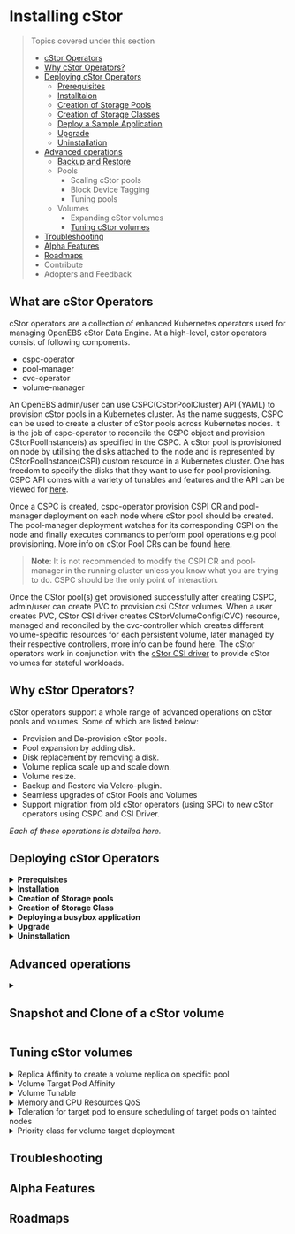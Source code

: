<h1>Installing cStor</h1>


>Topics covered under this section
>- [cStor Operators](#cstor-operators)
>- [Why cStor Operators?](#why-cstor-operators)
>- [Deploying cStor Operators](#deploying-cstor-operators)
>     - [Prerequisites](#prerequisites)
>     - [Installtaion](#installation)
>     - [Creation of Storage Pools](#cspc)
>     - [Creation of Storage Classes](#sc)
>     - [Deploy a Sample Application](#application)
>     - [Upgrade](#upgrade)
>     - [Uninstallation](#uninstall)
>- [Advanced operations](#adv-operations)
>     - [Backup and Restore](#backup-restore)
>     - Pools
>         - Scaling cStor pools
>         - Block Device Tagging
>         - Tuning pools
>     - Volumes
>        - Expanding cStor volumes
>        - [Tuning cStor volumes](#tuning-vol)
>- [Troubleshooting](#troubleshooting)
>- [Alpha Features](#alphaFeatures)
>- [Roadmaps](#Roadmaps)
>- Contribute
>- Adopters and Feedback



## <a class="anchor" aria-hidden="true" id="cstor-operators"></a>What are cStor Operators

cStor operators are a collection of enhanced Kubernetes operators used for managing OpenEBS cStor Data Engine. At a high-level, cstor operators consist of following components.
 - cspc-operator
 - pool-manager
 - cvc-operator
 - volume-manager

An OpenEBS admin/user can use CSPC(CStorPoolCluster) API (YAML) to provision cStor pools in a Kubernetes cluster. As the name suggests, CSPC can be used to create a cluster of cStor pools across Kubernetes nodes. It is the job of cspc-operator to reconcile the CSPC object and provision CStorPoolInstance(s) as specified in the CSPC. A cStor pool is provisioned on node by utilising the disks attached to the node and is represented by CStorPoolInstance(CSPI) custom resource in a Kubernetes cluster. One has freedom to specify the disks that they want to use for pool provisioning.
CSPC API comes with a variety of tunables and features and the API can be viewed for <a href="https://github.com/openebs/api/blob/HEAD/pkg/apis/cstor/v1/cstorpoolcluster.go">here</a>.

Once a CSPC is created, cspc-operator provision CSPI CR and pool-manager deployment on each node where cStor pool should be created. The pool-manager deployment watches for its corresponding CSPI on the node and finally executes commands to perform pool operations e.g pool provisioning.
More info on cStor Pool CRs can be found [here](https://github.com/openebs/cstor-operators/blob/develop/docs/developer-guide/cstor-pool.md).


> **Note**: It is not recommended to modify the CSPI CR and pool-manager in the running cluster unless you know what you are trying to do. CSPC should be the only point of interaction.

Once the CStor pool(s) get provisioned successfully after creating CSPC, admin/user can create PVC to provision csi CStor volumes. When a user creates PVC, CStor CSI driver creates CStorVolumeConfig(CVC) resource, managed and reconciled by the cvc-controller which creates different volume-specific resources for each persistent volume, later managed by their respective controllers, more info can be found [here](https://github.com/openebs/cstor-operators/blob/develop/docs/developer-guide/cstor-volume.md).
The cStor operators work in conjunction with the [cStor CSI driver](https://github.com/openebs/cstor-csi) to provide cStor volumes for stateful workloads.

## <a class="anchor" aria-hidden="true" id="why-cstor-operators"></a>Why cStor Operators?

 cStor operators support a whole range of advanced operations on cStor pools and volumes. Some of which are listed below:
- Provision and De-provision cStor pools.
- Pool expansion by adding disk.
- Disk replacement by removing a disk.
- Volume replica scale up and scale down.
- Volume resize.
- Backup and Restore via Velero-plugin.
- Seamless upgrades of cStor Pools and Volumes
- Support migration from old cStor operators (using SPC) to new cStor operators using CSPC and CSI Driver.

<i>Each of these operations is detailed here.</i>

## <a class="anchor" aria-hidden="true" id="deploying-cstor-operators"></a>Deploying cStor Operators
   <div id="prerequisites">
   <details>
     <summary><b>Prerequisites</b></summary>

   1. Kubernetes version 1.17 or higher.
   2. iSCSI initiator utils installed on all the worker nodes. 
   >In case of a Rancher based cluster ensure the rerequisites mentioned [here](https://github.com/   openebs/cstor-operators/blob/develop/docs/troubleshooting/rancher_prerequisite.md) are met.



  | OPERATING SYSTEM | iSCSI PACKAGE         | Commands to install iSCSI                                | Verify iSCSI Status         |
  | ---------------- | --------------------- | -------------------------------------------------------- | --------------------------- |
  | RHEL/CentOS      | iscsi-initiator-utils | <ul><li>sudo yum install iscsi-initiator-utils -y</li><li>sudo systemctl enable --now iscsid</li></ul> | sudo systemctl status iscsid.service |
  | Ubuntu/Debian   | open-iscsi            |  <ul><li>sudo apt install open-iscsi -y</li><li>sudo systemctl enable --now iscsid</li></ui>| sudo systemctl status iscsid.service |
  | RancherOS        | open-iscsi            |  <ul><li>sudo ros s enable open-iscsi</li><li>sudo ros s up open-iscsi</li></ui>| ros service list iscsi |

   3. You have disks attached to nodes to provision the storage. The disks MUST not have any filesystem and the disks MUST not be mounted on the Node. cStor requires raw block devices. You can use the `lsblk -fa` command to check if the disks have a filesystem or if the disk is mounted.
   </details>

<div id="installation">
   <details>
     <summary><b>Installation</b></summary>

   Check for existing NDM components in your openebs namespace. Execute the following command:

```
$ kubectl -n openebs get pods -l openebs.io/component-name=ndm

NAME                                                              READY   STATUS    RESTARTS   AGE
openebs-ndm-gctb7                                                 1/1     Running   0          6d7h
openebs-ndm-sfczv                                                 1/1     Running   0          6d7h
openebs-ndm-vgdnv                                                 1/1     Running   0          6d6h
```

If you have got an output as displayed above, then it is recommended that you proceed with installation using the [CStor operators helm chart](https://openebs.github.io/cstor-operators). You will have to exclude `openebs-ndm` charts from the installation. Sample command:

```
helm install openebs-cstor openebs-cstor/cstor -n openebs --set openebsNDM.enabled=false
```

<details>
  <summary>Click here if you're using MicroK8s.</summary>

  ```bash
  microk8s helm3 install openebs-cstor openebs-cstor/cstor -n openebs --set-string csiNode.kubeletDir="/var/snap/microk8s/common/var/lib/kubelet/" --set openebsNDM.enabled=false
  ```
</details>

If you did not get any meaningful output (as above), then you do not have NDM components installed. Proceed with any one of the installation options below.

### Using Helm Charts:
 
Install CStor operators and CSI driver components using the [CStor Operators helm charts](https://openebs.github.io/cstor-operators). Sample command:

```bash
helm install openebs-cstor openebs-cstor/cstor -n openebs --create-namespace
```
<details>
  <summary>Click here if you're using MicroK8s.</summary>

  ```bash
  microk8s helm3 install openebs-cstor openebs-cstor/cstor -n openebs --create-namespace --set-string csiNode.kubeletDir="/var/snap/microk8s/common/var/lib/kubelet/"
  ```
</details>


[Click here](https://github.com/openebs/cstor-operators/blob/HEAD/deploy/helm/charts/README.md) for detailed instructions.

### Using Operator:

Install the latest release using CStor Operator yaml.

```bash
kubectl apply -f https://openebs.github.io/charts/cstor-operator.yaml
```
<details>
  <summary>Click here if you're using MicroK8s.</summary>

  ```bash
  microk8s kubectl apply -f https://openebs.github.io/charts/microk8s-cstor-operator.yaml
  ```
</details>


### Local Development:


Alternatively, you may also install the development version  of CStor Operators using:

```bash
$ git clone https://github.com/openebs/cstor-operators.git
$ cd cstor-operators
$ kubectl create -f deploy/yamls/rbac.yaml
$ kubectl create -f deploy/yamls/ndm-operator.yaml
$ kubectl create -f deploy/crds
$ kubectl create -f deploy/yamls/cspc-operator.yaml
$ kubectl create -f deploy/yamls/csi-operator.yaml
```

 **Note: If running on K8s version lesser than 1.17, you will need to comment the `priorityClassName: system-cluster-critical` in the csi-operator.yaml**
 
Once installed using any of the above methods, verify that all NDM and CStor operators pods are running. 

```bash
$ kubectl get pod -n openebs

NAME                                                              READY   STATUS    RESTARTS   AGE
cspc-operator-5fb7db848f-wgnq8                                    1/1     Running   0          6d7h
cvc-operator-7f7d8dc4c5-sn7gv                                     1/1     Running   0          6d7h
openebs-cstor-admission-server-7585b9659b-rbkmn                   1/1     Running   0          6d7h
openebs-cstor-csi-controller-0                                    7/7     Running   0          6d7h
openebs-cstor-csi-node-dl58c                                      2/2     Running   0          6d7h
openebs-cstor-csi-node-jmpzv                                      2/2     Running   0          6d7h
openebs-cstor-csi-node-tfv45                                      2/2     Running   0          6d7h
openebs-ndm-gctb7                                                 1/1     Running   0          6d7h
openebs-ndm-operator-7c8759dbb5-58zpl                             1/1     Running   0          6d7h
openebs-ndm-sfczv                                                 1/1     Running   0          6d7h
openebs-ndm-vgdnv                                                 1/1     Running   0          6d6h
```

Check that blockdevices are created:

```bash
$ kubectl get bd -n openebs

NAME                                           NODENAME           SIZE          CLAIMSTATE   STATUS   AGE
blockdevice-01afcdbe3a9c9e3b281c7133b2af1b68   worker3            21474836480   Unclaimed    Active   2m10s
blockdevice-10ad9f484c299597ed1e126d7b857967   worker1            21474836480   Unclaimed    Active   2m17s
blockdevice-3ec130dc1aa932eb4c5af1db4d73ea1b   worker2            21474836480   Unclaimed    Active   2m12s
```

NOTE:
1. It can take little while for blockdevices to appear when the application is warming up.
2. For a blockdevice to appear, you must have disks attached to node.
</details>



<div id="cpsc">
<details>
  <summary>
 <b>Creation of Storage pools</b>
  </summary>
  For simplicity, this guide will provision a stripe pool on three nodes. A minimum of 3 replicas (on 3 nodes) is recommended for high-availability.

1. Use the CSPC file from [examples/cspc/cspc-single.yaml](/examples/cspc/cspc-single.yaml) and modify by performing
follwing steps:

   Modify CSPC to add your node selector for the node where you want to provision the pool.
   
   List the nodes with labels:

   ```bash
   kubectl get node --show-labels
   ```
   
   ```bash
   NAME               STATUS   ROLES    AGE    VERSION   LABELS
   master1            Ready    master   5d2h   v1.18.0   beta.kubernetes.io/arch=amd64,beta.kubernetes.io/os=linux,kubernetes.io/arch=amd64,kubernetes.io/hostname=master1,kubernetes.io/os=linux,node-role.kubernetes.io/master=

   worker1            Ready    <none>   5d2h   v1.18.0   beta.kubernetes.io/arch=amd64,beta.kubernetes.io/os=linux,kubernetes.io/arch=amd64,kubernetes.io/hostname=worker1,kubernetes.io/os=linux

   worker2            Ready    <none>   5d2h   v1.18.0   beta.kubernetes.io/arch=amd64,beta.kubernetes.io/os=linux,kubernetes.io/arch=amd64,kubernetes.io/hostname=worker2,kubernetes.io/os=linux

   worker3            Ready    <none>   5d2h   v1.18.0   beta.kubernetes.io/arch=amd64,beta.kubernetes.io/os=linux,kubernetes.io/arch=amd64,kubernetes.io/hostname=worker3,kubernetes.io/os=linux

   ```
   
   In this guide, worker1 is picked. Modify the CSPC yaml to use this worker.
   (Note: Use the value from labels kubernetes.io/hostname=worker1 as this label value and node name could be different in some platforms)

   ```yaml
   kubernetes.io/hostname: "worker1"
   ```

   Modify CSPC to add blockdevice attached to the same node where you want to provision the pool.
   
   ```bash
   kubectl get bd -n openebs
   ```
   
   ```bash
   NAME                                           NODENAME           SIZE          CLAIMSTATE   STATUS   AGE
   blockdevice-01afcdbe3a9c9e3b281c7133b2af1b68   worker3            21474836480   Unclaimed    Active   2m10s
   blockdevice-10ad9f484c299597ed1e126d7b857967   worker1            21474836480   Unclaimed    Active   2m17s
   blockdevice-3ec130dc1aa932eb4c5af1db4d73ea1b   worker2            21474836480   Unclaimed    Active   2m12s
   ```
    
   ```yaml
   - blockDeviceName: "blockdevice-10ad9f484c299597ed1e126d7b857967"
   ```
   
   Finally the CSPC YAML looks like the following :
   ```yaml
   apiVersion: cstor.openebs.io/v1
   kind: CStorPoolCluster
   metadata:
     name: cstor-storage
     namespace: openebs
   spec:
     pools:
       - nodeSelector:
           kubernetes.io/hostname: "worker-1"
         dataRaidGroups:
           - blockDevices:
               - blockDeviceName: "blockdevice-10ad9f484c299597ed1e126d7b857967"
         poolConfig:
           dataRaidGroupType: "stripe"
   
       - nodeSelector:
           kubernetes.io/hostname: "worker-2" 
         dataRaidGroups:
           - blockDevices:
               - blockDeviceName: "blockdevice-3ec130dc1aa932eb4c5af1db4d73ea1b"
         poolConfig:
           dataRaidGroupType: "stripe"
      
       - nodeSelector:
           kubernetes.io/hostname: "worker-3"
         dataRaidGroups:
           - blockDevices:
               - blockDeviceName: "blockdevice-01afcdbe3a9c9e3b281c7133b2af1b68"
         poolConfig:
           dataRaidGroupType: "stripe"
   ```

2.  Apply the modified CSPC YAML.

    ```bash
    kubectl apply -f cspc-single.yaml
    ```
3. Check if the pool instances report their status as 'ONLINE'.

    ```bash
    kubectl get cspc -n openebs
    ```

    ```bash
    NAME            HEALTHYINSTANCES   PROVISIONEDINSTANCES   DESIREDINSTANCES   AGE
    cstor-storage   1                  1                      1                  2m2s

    ```

    ```bash
    kubectl get cspi -n openebs
    ```

    ```bash
    NAME                 HOSTNAME           ALLOCATED   FREE     CAPACITY   STATUS   AGE
    cstor-storage-vn92   worker1            260k        19900M   19900M     ONLINE   2m17s
    cstor-storage-al65   worker2            260k        19900M   19900M     ONLINE   2m17s
    cstor-storage-y7pn   worker3            260k        19900M   19900M     ONLINE   2m17s
    ```

</details>

<div id="sc">
<details>
  <summary>
 <b>Creation of Storage Class</b>
  </summary>
  Once your pool instances have come online, you can proceed with volume provisioning.
    Create a storageClass to dynamically provision volumes using OpenEBS CSI provisioner.
    A sample storageClass:

   ```yaml
   kind: StorageClass
   apiVersion: storage.k8s.io/v1
   metadata:
     name: cstor-csi
   provisioner: cstor.csi.openebs.io
   allowVolumeExpansion: true
   parameters:
     cas-type: cstor
     # cstorPoolCluster should have the name of the CSPC
     cstorPoolCluster: cstor-storage
     # replicaCount should be <= no. of CSPI
     replicaCount: "3"
   ```

   Create a storageClass using above example.

   ```bash
   kubectl apply -f csi-cstor-sc.yaml
   ```

   You will need to specify the correct cStor CSPC from your cluster
   and specify the desired `replicaCount` for the volume. The `replicaCount`
   should be less than or equal to the max pool instances available.

- Create a PVC yaml using above created StorageClass name

    ```yaml
    kind: PersistentVolumeClaim
    apiVersion: v1
    metadata:
      name: demo-cstor-vol
    spec:
      storageClassName: cstor-csi
      accessModes:
        - ReadWriteOnce
      resources:
        requests:
          storage: 5Gi
     ```

    Apply the above pvc yaml to dynamically create volume and verify that
    the PVC has been successfully created and bound to a PersistentVolume (PV).

    ```bash
    $ kubectl get pvc
    NAME              STATUS   VOLUME                                     CAPACITY   ACCESS MODES   STORAGECLASS       AGE
    demo-cstor-vol    Bound    pvc-52d88903-0518-11ea-b887-42010a80006c   5Gi        RWO            cstor-csi-stripe   10s
    ```

- Verify that the all volume-specific resources have been created
    successfully. Check if CStorColumeConfig(cvc) is in `Bound` state.

    ```bash
    $ kubectl get cstorvolumeconfig -n openebs
    NAME                                         CAPACITY   STATUS    AGE
    pvc-52d88903-0518-11ea-b887-42010a80006c2    5Gi        Bound     60s
    ```

    Verify volume and its replicas are in `Healthy` state.

    ```bash
    $ kubectl get cstorvolume -n openebs
    NAME                                         CAPACITY   STATUS    AGE
    pvc-52d88903-0518-11ea-b887-42010a80006c2    5Gi        Healthy   60s
    ```

    ```bash
    $ kubectl get cstorvolumereplica -n openebs
    NAME                                                          ALLOCATED   USED    STATUS    AGE
    pvc-52d88903-0518-11ea-b887-42010a80006c-cstor-storage-vn92   6K          6K      Healthy   60s
    pvc-52d88903-0518-11ea-b887-42010a80006c-cstor-storage-al65   6K          6K      Healthy   60s
    pvc-52d88903-0518-11ea-b887-42010a80006c-cstor-storage-y7pn   6K          6K      Healthy   60s
    ```

</details>


<div id="application">
<details>
  <summary>
 <b>Deploying a busybox application</b>
  </summary>
  Create an application and use the above created PVC.

    ```yaml
    apiVersion: v1
    kind: Pod
    metadata:
      name: busybox
      namespace: default
    spec:
      containers:
      - command:
           - sh
           - -c
           - 'date >> /mnt/openebs-csi/date.txt; hostname >> /mnt/openebs-csi/hostname.txt; sync; sleep 5; sync; tail -f /dev/null;'
        image: busybox
        imagePullPolicy: Always
        name: busybox
        volumeMounts:
        - mountPath: /mnt/openebs-csi
          name: demo-vol
      volumes:
      - name: demo-vol
        persistentVolumeClaim:
          claimName: demo-cstor-vol
    ```

    Verify that the pod is running and is able to write data to the volume.

    ```bash
    $ kubectl get pods
    NAME      READY   STATUS    RESTARTS   AGE
    busybox   1/1     Running   0          97s
    ```

    The example busybox application will write the current date into the
    mounted path at `/mnt/openebs-csi/date.txt` when it starts.

    ```bash
    $ kubectl exec -it busybox -- cat /mnt/openebs-csi/date.txt
    Wed Jul 12 07:00:26 UTC 2020
    ```
</details>

<div id="upgrade">
<details>
  <summary><b>Upgrade</b></summary>
This document describes the steps for OpenEBS Upgrade path: 1.8.0 or later to a newer release up to 2.12.0

   ### Prerequisites for upgrading OpenEBS 
    

**Note: All steps described in this document need to be performed from a machine that has access to Kubernetes master.**

**Note: It is mandatory to make sure to that all OpenEBS control plane and data plane components are running with the expected version before the upgrade.**

**Note: If the current version is 2.0.0 or below please run the given command to cleanup old upgradetask resources which can result in [error](https://github.com/openebs/openebs/issues/3392).**
```bash
kubectl -n <openebs-namespace> delete utasks --all
```

- **For upgrading to the latest release (2.12.0), the previous version should be minimum 1.6.0**

- Note down the `namespace` where openebs components are installed.
  The following document assumes that namespace to be `openebs`.

- Note down the `openebs service account`.
  The following command will help you to determine the service account name.
  ```sh
  $ kubectl get deploy -n openebs -l name=maya-apiserver -o jsonpath="{.items[*].spec.template.spec.serviceAccount}"
  ```
  The examples in this document assume the service account name is `openebs-maya-operator`.

- Verify that OpenEBS Control plane is indeed in expected version. Say 1.12.0
  ```sh
  $ kubectl get pods -n openebs -l openebs.io/version=1.12.0
  ```

  The output will list the control plane services mentioned below, as well as some
  of the data plane components.
  ```sh
  NAME                                           READY   STATUS    RESTARTS   AGE
  maya-apiserver-7b65b8b74f-r7xvv                1/1     Running   0          2m8s
  openebs-admission-server-588b754887-l5krp      1/1     Running   0          2m7s
  openebs-localpv-provisioner-77b965466c-wpfgs   1/1     Running   0          85s
  openebs-ndm-5mzg9                              1/1     Running   0          103s
  openebs-ndm-bmjxx                              1/1     Running   0          107s
  openebs-ndm-operator-5ffdf76bfd-ldxvk          1/1     Running   0          115s
  openebs-ndm-v7vd8                              1/1     Running   0          114s
  openebs-provisioner-678c549559-gh6gm           1/1     Running   0          2m8s
  openebs-snapshot-operator-75dc998946-xdskl     2/2     Running   0          2m6s
  ```

  Verify that `apiserver` is listed. If you have installed with helm charts,
  the apiserver name may be openebs-apiserver.


### Upgrade the OpenEBS Control Plane

Upgrade steps vary depending on the way OpenEBS was installed by you.
Below are steps to upgrade using some common ways to install OpenEBS:

### Prerequisite for control plane upgrade
1. Make sure all the blockdevices that are in use by cstor or localPV are connected to the node.
2. Make sure that all manually created and claimed blockdevices are excluded in the NDM configmap path
filter.

**NOTE: Upgrade of LocalPV rawblock volumes are not supported. Please exclude it in configmap**

eg: If partitions or dm devices are used, make sure it is added to the config map.
To edit the config map, run the following command
```bash
kubectl edit cm openebs-ndm-config -n openebs
```

Add the partitions or manually created disks into path filter if not already present

```yaml
- key: path-filter
        name: path filter
        state: true
        include: ""
        exclude: "loop,/dev/fd0,/dev/sr0,/dev/ram,/dev/dm-,/dev/md,/dev/rbd, /dev/sda1, /dev/nvme0n1p1"
``` 

Here, `/dev/sda1` and `/dev/nvm0n1p1` are partitions that are in use and blockdevices were manually created. It needs
to be included in the path filter of configmap

**Note: If you have any queries or see something unexpected, please reach out to the OpenEBS maintainers via [Github Issue](https://github.com/openebs/openebs/issues) or via #openebs channel on [Kubernetes Slack](https://slack.k8s.io).**

### Upgrade using kubectl (using openebs-operator.yaml):

**Use this mode of upgrade only if OpenEBS was installed using openebs-operator.yaml.**

**The sample steps below will work if you have installed OpenEBS without
modifying the default values in openebs-operator.yaml. If you have customized
the openebs-operator.yaml for your cluster, you will have to download the
desired openebs-operator.yaml and customize it again**

```
#Upgrade to OpenEBS control plane components to desired version. Say 2.12.0
$ kubectl apply -f https://openebs.github.io/charts/2.12.0/openebs-operator.yaml
```

### Upgrade using helm chart (using openebs/openebs, openebs-charts repo, etc.,):

**The sample steps below will work if you have installed openebs with
default values provided by openebs/openebs helm chart.**

Before upgrading via helm, please review the default values available with
latest openebs/openebs chart.
(https://github.com/openebs/charts/blob/master/charts/openebs/values.yaml).

- If the default values seem appropriate, you can use the below commands to
  update OpenEBS. [More](https://hub.helm.sh/charts/openebs/openebs) details about the specific chart version.
  ```sh
  $ helm upgrade --reset-values <release name> openebs/openebs --version 2.12.0
  ```
- If not, customize the values into your copy (say custom-values.yaml),
  by copying the content from above default yamls and edit the values to
  suite your environment. You can upgrade using your custom values using:
  ```sh
  $ helm upgrade <release name> openebs/openebs --version 2.12.0 -f custom-values.yaml`
  ```

### Using customized operator YAML or helm chart.
As a first step, you must update your custom helm chart or YAML with desired
release tags and changes made in the values/templates. After updating the YAML
or helm chart or helm chart values, you can use the above procedures to upgrade
the OpenEBS Control Plane components.

### After Upgrade
From 2.0.0 onwards, OpenEBS uses a new algorithm to generate the UUIDs for blockdevices to identify any type of disk across the 
nodes in the cluster. Therefore, blockdevices that were not used (Unclaimed state) in earlier versions will be made
Inactive and new resources will be created for them. Existing devices that are in use will continue to work normally.

**Note: After upgrading to 2.0.0 or above. If the devices that were in use before the upgrade are no longer required and becomes unclaimed at any point of time. Please restart NDM daemon pod on that node to sync those devices with the latest changes.**

### Upgrade the OpenEBS Pools and Volumes

**Note:**
- It is highly recommended to schedule a downtime for the application using the
OpenEBS PV while performing this upgrade. Also, make sure you have taken a
backup of the data before starting the below upgrade procedure.
- please have the following link handy in case the volume gets into read-only during upgrade
  https://docs.openebs.io/docs/next/t-volume-provisioning.html#recovery-readonly-when-kubelet-is-container
- If the pool and volume images have the prefix `quay.io/openebs/` then please add the flag
    ```yaml
    - "--to-version-image-prefix=openebs/"
    ```
  as the new multi-arch images are not pushed to quay.
  It can also be used specify any other private repository or airgap prefix in use.
- Before proceeding with the upgrade of the OpenEBS Data Plane components like cStor or Jiva,  verify that OpenEBS Control plane is indeed in desired version
  You can use the following command to verify components are in 2.12.0:
  ```sh
  $ kubectl get pods -n openebs -l openebs.io/version=2.12.0
  ```
  The above command should show that the control plane components are upgrade.
  The output should look like below:
  ```sh
  NAME                                           READY   STATUS    RESTARTS   AGE
  maya-apiserver-7b65b8b74f-r7xvv                1/1     Running   0          2m8s
  openebs-admission-server-588b754887-l5krp      1/1     Running   0          2m7s
  openebs-localpv-provisioner-77b965466c-wpfgs   1/1     Running   0          85s
  openebs-ndm-5mzg9                              1/1     Running   0          103s
  openebs-ndm-bmjxx                              1/1     Running   0          107s
  openebs-ndm-operator-5ffdf76bfd-ldxvk          1/1     Running   0          115s
  openebs-ndm-v7vd8                              1/1     Running   0          114s
  openebs-provisioner-678c549559-gh6gm           1/1     Running   0          2m8s
  openebs-snapshot-operator-75dc998946-xdskl     2/2     Running   0          2m6s
  ```

**Note: If you have any queries or see something unexpected, please reach out to the OpenEBS maintainers via [Github Issue](https://github.com/openebs/openebs/issues) or via #openebs channel on [Kubernetes Slack](https://slack.k8s.io).**

As you might have seen by now, control plane components and data plane components
work independently. Even after the OpenEBS Control Plane components have been
upgraded to 1.12.0, the Storage Pools and Volumes (both jiva and cStor)
will continue to work with older versions.

You can use the below steps for upgrading cstor and jiva components.

Starting with 1.1.0, the upgrade steps have been changed to eliminate the
need for downloading scripts. You can use `kubectl` to trigger an upgrade job
using Kubernetes Job spec.

The following instructions provide details on how to create your Upgrade Job specs.
Please ensure the `from` and `to` versions are as per your upgrade path. The below
examples show upgrading from 1.12.0 to 2.12.0.
### Upgrade cStor Pools

Extract the SPC name using `kubectl get spc`

```sh
NAME                AGE
cstor-disk-pool     26m
cstor-sparse-pool   24m
```

The Job spec for upgrade cstor pools is:

```yaml
#This is an example YAML for upgrading cstor SPC.
#Some of the values below needs to be changed to
#match your openebs installation. The fields are
#indicated with VERIFY
---
apiVersion: batch/v1
kind: Job
metadata:
  #VERIFY that you have provided a unique name for this upgrade job.
  #The name can be any valid K8s string for name. This example uses
  #the following convention: cstor-spc-<flattened-from-to-versions>
  name: cstor-spc-1120240

  #VERIFY the value of namespace is same as the namespace where openebs components
  # are installed. You can verify using the command:
  # `kubectl get pods -n <openebs-namespace> -l openebs.io/component-name=maya-apiserver`
  # The above command should return status of the openebs-apiserver.
  namespace: openebs
spec:
  backoffLimit: 4
  template:
    spec:
      #VERIFY the value of serviceAccountName is pointing to service account
      # created within openebs namespace. Use the non-default account.
      # by running `kubectl get sa -n <openebs-namespace>`
      serviceAccountName: openebs-maya-operator
      containers:
      - name:  upgrade
        args:
        - "cstor-spc"

        # --from-version is the current version of the pool
        - "--from-version=1.12.0"

        # --to-version is the version desired upgrade version
        - "--to-version=2.12.0"

        # If the pools and volumes images have the prefix `quay.io/openebs/`
        # then please add this flag as the new multi-arch images are not pushed to quay.
        # It can also be used specify any other private repository or airgap prefix in use.
        # "--to-version-image-prefix=openebs/"

        # Bulk upgrade is supported
        # To make use of it, please provide the list of SPCs
        # as mentioned below
        - "cstor-sparse-pool"
        - "cstor-disk-pool"
    
        #Following are optional parameters
        #Log Level
        - "--v=4"
        #DO NOT CHANGE BELOW PARAMETERS
        env:
        - name: OPENEBS_NAMESPACE
          valueFrom:
            fieldRef:
              fieldPath: metadata.namespace
        tty: true

        # the image version should be same as the --to-version mentioned above
        # in the args of the job
        image: openebs/m-upgrade:<same-as-to-version>
        imagePullPolicy: Always
      restartPolicy: OnFailure
---
```


### Upgrade cStor Volumes

Extract the PV name using `kubectl get pv`

```sh
$ kubectl get pv
NAME                                       CAPACITY   ACCESS MODES   RECLAIM POLICY   STATUS    CLAIM                                  STORAGECLASS           REASON    AGE
pvc-1085415d-f84c-11e8-aadf-42010a8000bb   5G         RWO            Delete           Bound     default/demo-cstor-sparse-vol1-claim   openebs-cstor-sparse             22m
pvc-a4aba0e9-8ad3-4d18-9b34-5e6e7cea2eb3   4G         RWO            Delete           Bound    default/cstor-disk-vol   openebs-cstor-disk            53s
```

Create a Kubernetes Job spec for upgrading the cstor volume. An example spec is as follows:
```yaml
#This is an example YAML for upgrading cstor volume.
#Some of the values below needs to be changed to
#match your openebs installation. The fields are
#indicated with VERIFY
---
apiVersion: batch/v1
kind: Job
metadata:
  #VERIFY that you have provided a unique name for this upgrade job.
  #The name can be any valid K8s string for name. This example uses
  #the following convention: cstor-vol-<flattened-from-to-versions>
  name: cstor-vol-1120240

  #VERIFY the value of namespace is same as the namespace where openebs components
  # are installed. You can verify using the command:
  # `kubectl get pods -n <openebs-namespace> -l openebs.io/component-name=maya-apiserver`
  # The above command should return status of the openebs-apiserver.
  namespace: openebs

spec:
  backoffLimit: 4
  template:
    spec:
      #VERIFY the value of serviceAccountName is pointing to service account
      # created within openebs namespace. Use the non-default account.
      # by running `kubectl get sa -n <openebs-namespace>`
      serviceAccountName: openebs-maya-operator
      containers:
      - name:  upgrade
        args:
        - "cstor-volume"

        # --from-version is the current version of the volume
        - "--from-version=1.12.0"

        # --to-version is the version desired upgrade version
        - "--to-version=2.12.0"

        # If the pools and volumes images have the prefix `quay.io/openebs/`
        # then please add this flag as the new multi-arch images are not pushed to quay.
        # It can also be used specify any other private repository or airgap prefix in use.
        # "--to-version-image-prefix=openebs/"

        # Bulk upgrade is supported from 1.9
        # To make use of it, please provide the list of PVs
        # as mentioned below
        - "pvc-c630f6d5-afd2-11e9-8e79-42010a800065"
        - "pvc-a4aba0e9-8ad3-4d18-9b34-5e6e7cea2eb3"
        
        #Following are optional parameters
        #Log Level
        - "--v=4"
        #DO NOT CHANGE BELOW PARAMETERS
        env:
        - name: OPENEBS_NAMESPACE
          valueFrom:
            fieldRef:
              fieldPath: metadata.namespace
        tty: true

        # the image version should be same as the --to-version mentioned above
        # in the args of the job
        image: openebs/m-upgrade:<same-as-to-version>
        imagePullPolicy: Always
      restartPolicy: OnFailure
---
```

</details>

<div id="uninstall">
<details>
     <summary><b>Uninstallation</b></summary>


## Cleaning up a cStor setup

Follow the steps below to cleanup of a cStor setup. On successful cleanup you can reuse the cluster's disks/block devices for other storage engines.

1. Delete the application or deployment which uses CSI based cStor CAS engine. In this example we are  going to delete the Busybox application that was deployed previously. To delete, execute:

   ```
   kubectl delete pod <pod-name>
   ```

   Example command:
  
   ```
   kubectl delete busybox
   ```

   Verify that the application pod has been deleted

   ```
   kubectl get pods
   ```

   Sample Output:

   ```shell hideCopy
   No resources found in default namespace.
   ```

2. Next, delete the corresponding PVC attached to the application. To delete PVC, execute:

   ```
   kubectl delete pvc <pvc-name>
   ```

   Example command:

   ```
   kubectl delete pvc cstor-pvc
   ```

   Verify that the application-PVC has been deleted.

   ```
    kubectl get pvc
   ```

   Sample Output:

   ```shell hideCopy
    No resources found in default namespace.
   ```

3. Delete the corresponding StorageClass used by the application PVC.

   ```
    kubectl delete sc <storage-class-name>
   ```

   Example command:

   ```
   kubectl delete sc cstor-csi-disk
   ```

   To verify that the StorageClass has been deleted, execute:

   ```
   kubectl get sc
   ```

   Sample Output:

   ```shell hideCopy
    No resources found
   ```

4. The blockdevices used to create CSPCs will currently be in claimed state. To get the blockdevice details, execute:

   ```
    kubectl get bd -n openebs
   ```

   Sample Output:

   ```shell hideCopy
    NAME                                          NODENAME         SIZE         CLAIMSTATE  STATUS   AGE
    blockdevice-01afcdbe3a9c9e3b281c7133b2af1b68  worker-node-3    21474836480  Claimed     Active   2m10s
    blockdevice-10ad9f484c299597ed1e126d7b857967  worker-node-1    21474836480  Claimed     Active   2m17s
    blockdevice-3ec130dc1aa932eb4c5af1db4d73ea1b  worker-node-2    21474836480  Claimed     Active   2m12s
   ```

   To get these blockdevices to unclaimed state delete the associated CSPC. To delete, execute:

   ```
   kubectl delete cspc <CSPC-name> -n openebs
   ```

   Example command:

   ```
   kubectl delete cspc cstor-disk-pool -n openebs
   ```

   Verify that the CSPC and CSPIs have been deleted.

   ```
    kubectl get cspc -n openebs
   ```

   Sample Output:

   ```shell hideCopy
    No resources found in openebs namespace.
   ```

   ```
    kubectl get cspi -n openebs
   ```

   Sample Output:

   ```shell hideCopy
    No resources found in openebs namespace.
   ```

   Now, the blockdevices must be unclaimed state. To verify, execute:

   ```
    kubectl get bd -n openebs
   ```

   Sample output:

   ```shell hideCopy
    NAME                                          NODENAME         SIZE         CLAIMSTATE   STATUS   AGE
    blockdevice-01afcdbe3a9c9e3b281c7133b2af1b68  worker-node-3    21474836480   Unclaimed   Active   21m10s
    blockdevice-10ad9f484c299597ed1e126d7b857967  worker-node-1    21474836480   Unclaimed   Active   21m17s
    blockdevice-3ec130dc1aa932eb4c5af1db4d73ea1b  worker-node-2    21474836480   Unclaimed   Active   21m12s
   ```

</details>


## <a class="anchor" aria-hidden="true" id="adv-operations"></a>Advanced operations 
   <div id="backup-restore">
   <details>
     <summary> <h2>Snapshot and Clone of a cStor volume </h2> </summary>
     An OpenEBS snapshot is a set of reference markers for data at a particular point in time. A snapshot act as a detailed table of contents, with accessible copies of data that user can roll back to the required point of instance. Snapshots in OpenEBS are instantaneous and are managed through kubectl.

During the installation of OpenEBS, a snapshot-controller and a snapshot-provisioner are setup which assist in taking the snapshots. During the snapshot creation, snapshot-controller creates VolumeSnapshot and VolumeSnapshotData custom resources. A snapshot-provisioner is used to restore a snapshot as a new Persistent Volume(PV) via dynamic provisioning.

### Creating a cStor volume Snapshot

1.  Before proceeding to create a cStor volume snapshot and use it further for restoration, it is necessary to create a `VolumeSnapshotClass`. Copy the following YAML specification into a file called `snapshot_class.yaml`.

    ```
    kind: VolumeSnapshotClass
    apiVersion: snapshot.storage.k8s.io/v1
    metadata:
    name: csi-cstor-snapshotclass
    annotations:
      snapshot.storage.kubernetes.io/is-default-class: "true"
    driver: cstor.csi.openebs.io
    deletionPolicy: Delete
    ```

    The deletion policy can be set as `Delete or Retain`. When it is set to Retain, the underlying physical snapshot on the storage cluster is retained even when the VolumeSnapshot object is deleted.
    To apply, execute:

    ```
    kubectl apply -f snapshot_class.yaml
    ```

    **Note:** In clusters that only install `v1beta1` version of VolumeSnapshotClass as the supported version(eg. OpenShift(OCP) 4.5 ), the following error might be encountered.

    ```
    no matches for kind "VolumeSnapshotClass" in version "snapshot.storage.k8s.io/v1"
    ```

    In such cases, the apiVersion needs to be updated to `apiVersion: snapshot.storage.k8s.io/v1beta1`

2.  For creating the snapshot, you need to create a YAML specification and provide the required PVC name into it. The only prerequisite check is to be performed is to ensure that there is no stale entries of snapshot and snapshot data before creating a new snapshot. Copy the following YAML specification into a file called `snapshot.yaml`.

    ```
    apiVersion: snapshot.storage.k8s.io/v1
    kind: VolumeSnapshot
    metadata:
    name: cstor-pvc-snap
    spec:
    volumeSnapshotClassName: csi-cstor-snapshotclass
    source:
      persistentVolumeClaimName: cstor-pvc
    ```

    Run the following command to create the snapshot,

    ```
    kubectl create -f snapshot.yaml
    ```

    To list the snapshots, execute:

    ```
    kubectl get volumesnapshots -n default
    ```

    Sample Output:

    ```shell hideCopy
    NAME                        AGE
    cstor-pvc-snap              10s
    ```

    A VolumeSnapshot is analogous to a PVC and is associated with a `VolumeSnapshotContent` object that represents the actual snapshot. To identify the VolumeSnapshotContent object for the VolumeSnapshot execute:

    ```
    kubectl describe volumesnapshots cstor-pvc-snap -n default
    ```

    Sample Output:

    ```shell hideCopy
    Name:         cstor-pvc-snap
    Namespace:    default
    .
    .
    .
    Spec:
    Snapshot Class Name:    cstor-csi-snapshotclass
    Snapshot Content Name:  snapcontent-e8d8a0ca-9826-11e9-9807-525400f3f660
    Source:
      API Group:
      Kind:       PersistentVolumeClaim
      Name:       cstor-pvc
    Status:
    Creation Time:  2020-06-20T15:27:29Z
    Ready To Use:   true
    Restore Size:   5Gi

    ```

    The `SnapshotContentName` identifies the `VolumeSnapshotContent` object which serves this snapshot. The `Ready To Use` parameter indicates that the Snapshot has been created successfully and can be used to create a new PVC.

**Note:** All cStor snapshots should be created in the same namespace of source PVC.

### Cloning a cStor Snapshot

Once the snapshot is created, you can use it to create a PVC. In order to restore a specific snapshot, you need to create a new PVC that refers to the snapshot. Below is an example of a YAML file that restores and creates a PVC from a snapshot.

```
apiVersion: v1
kind: PersistentVolumeClaim
metadata:
 name: restore-cstor-pvc
spec:
 storageClassName: cstor-csi-disk
 dataSource:
   name: cstor-pvc-snap
   kind: VolumeSnapshot
   apiGroup: snapshot.storage.k8s.io
 accessModes:
   - ReadWriteOnce
 resources:
   requests:
     storage: 5Gi
```

The `dataSource` shows that the PVC must be created using a VolumeSnapshot named `cstor-pvc-snap` as the source of the data. This instructs cStor CSI to create a PVC from the snapshot. Once the PVC is created, it can be attached to a pod and used just like any other PVC.

To verify the creation of PVC execute:

```
kubectl get pvc
```

Sample Output:

```shell hideCopy
NAME                           STATUS   VOLUME                                     CAPACITY   ACCESS MODES   STORAGECLASS              AGE
restore-cstor-pvc              Bound    pvc-2f2d65fc-0784-11ea-b887-42010a80006c   5Gi        RWO            cstor-csi-disk            5s
```
   </details>
     

## <a class="anchor" aria-hidden="true" id="tuning-vol"></a>Tuning cStor volumes
<details>
<summary>
Replica Affinity to create a volume replica on specific pool
</summary>
For StatefulSet applications, to distribute single replica volume on specific cStor pool we can use replicaAffinity enabled scheduling. This feature should be used with delay volume binding i.e. volumeBindingMode: WaitForFirstConsumer in StorageClass. When volumeBindingMode is set to WaitForFirstConsumer the csi-provisioner waits for the scheduler to select a node. The topology of the selected node will then be set as the first entry in preferred list and will be used by the volume controller to create the volume replica on the cstor pool scheduled on preferred node
</details>

<details>
<summary>
Volume Target Pod Affinity
</summary>
The Stateful workloads access the OpenEBS storage volume by connecting to the Volume Target Pod. Target Pod Affinity policy can be used to co-locate volume target pod on the same node as the workload. This feature makes use of the Kubernetes Pod Affinity feature that is dependent on the Pod labels. For this labels need to be added to both, Application and volume Policy. Given below is a sample YAML of CStorVolumePolicy having target-affinity label using kubernetes.io/hostname as a topologyKey in CStorVolumePolicy:
</details>

</details>
<details>
<summary>
Volume Tunable
</summary>
Performance tunings based on the workload can be set using Volume Policy. The list of tunings that can be configured are given below:

queueDepth:
This limits the ongoing IO count from iscsi client on Node to cStor target pod. The default value for this parameter is set at 32.
luworkers:
cStor target IO worker threads, sets the number of threads that are working on QueueDepth queue. The default value for this parameter is set at 6. In case of better number of cores and RAM, this value can be 16, which means 16 threads will be running for each volume.
zvolWorkers:
cStor volume replica IO worker threads, defaults to the number of cores on the machine. In case of better number of cores and RAM, this value can be 16.
Given below is a sample YAML that has the above parameters configured
</details>


<details>
<summary>
Memory and CPU Resources QoS
</summary>
CStorVolumePolicy can also be used to configure the volume Target pod resource requests and limits to ensure QoS. Given below is a sample YAML that configures the target container's resource requests and limits, and auxResources configuration for the sidecar containers.

To know more about Resource configuration in Kubernetes, click here.
</details>


<details>
<summary>
Toleration for target pod to ensure scheduling of target pods on tainted nodes
</summary>
This Kubernetes feature allows users to taint the node. This ensures no pods are be scheduled to it, unless a pod explicitly tolerates the taint. This Kubernetes feature can be used to reserve nodes for specific pods by adding labels to the desired node(s).

One such scenario where the above tunable can be used is: all the volume specific pods, to operate flawlessly, have to be scheduled on nodes that are reserved for storage.
</details>


<details>
<summary>
Priority class for volume target deployment
</summary>
Priority classes can help in controlling the Kubernetes schedulers decisions to favor higher priority pods over lower priority pods. The Kubernetes scheduler can even preempt lower priority pods that are running, so that pending higher priority pods can be scheduled. Setting pod priority also prevents lower priority workloads from impacting critical workloads in the cluster, especially in cases where the cluster starts to reach its resource capacity. To know more about PriorityClasses in Kubernetes, click here.
</details>

## <a class="anchor" aria-hidden="true" id="troubleshooting"></a>Troubleshooting

## <a class="anchor" aria-hidden="true" id="alphaFeatures"></a>Alpha Features

## <a class="anchor" aria-hidden="true" id="roadmaps"></a>Roadmaps





